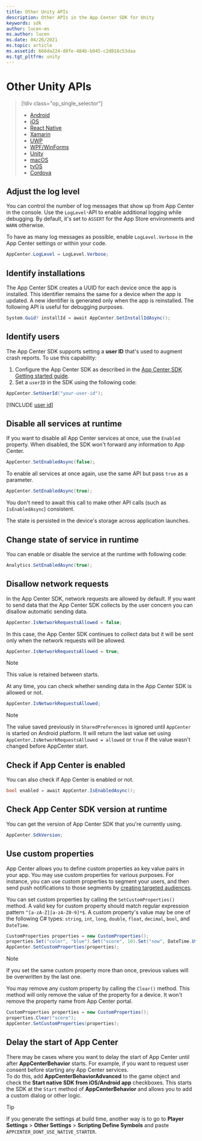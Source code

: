 ```yaml
---
title: Other Unity APIs
description: Other APIs in the App Center SDK for Unity
keywords: sdk
author: lucen-ms
ms.author: lucen
ms.date: 04/26/2021
ms.topic: article
ms.assetid: 666da224-d8fe-484b-b945-c2d018c53daa
ms.tgt_pltfrm: unity
---
```


# Other Unity APIs
> [!div  class="op_single_selector"]
> * [Android](android.md)
> * [iOS](ios.md)
> * [React Native](react-native.md)
> * [Xamarin](xamarin.md)
> * [UWP](uwp.md)
> * [WPF/WinForms](wpf-winforms.md)
> * [Unity](unity.md)
> * [macOS](macos.md)
> * [tvOS](tvos.md)
> * [Cordova](cordova.md)

## Adjust the log level

You can control the number of log messages that show up from App Center in the console. Use the `LogLevel`-API to enable additional logging while debugging. By default, it's set to `ASSERT` for the App Store environments and `WARN` otherwise.

To have as many log messages as possible, enable `LogLevel.Verbose` in the App Center settings or within your code.

```csharp
AppCenter.LogLevel = LogLevel.Verbose;
```

## Identify installations

The App Center SDK creates a UUID for each device once the app is installed. This identifier remains the same for a device when the app is updated. A new identifier is generated only when the app is reinstalled. The following API is useful for debugging purposes.

```csharp
System.Guid? installId = await AppCenter.GetInstallIdAsync();
```

## Identify users

The App Center SDK supports setting a **user ID** that's used to augment crash reports. To use this capability:

1. Configure the App Center SDK as described in the [App Center SDK Getting started guide](~/sdk/getting-started/unity.md).
2. Set a `userID` in the SDK using the following code:

```csharp
AppCenter.SetUserId("your-user-id");
```

[!INCLUDE [user id](includes/user-id.md)]

## Disable all services at runtime

If you want to disable all App Center services at once, use the `Enabled` property. When disabled, the SDK won't forward any information to App Center.

```csharp
AppCenter.SetEnabledAsync(false);
```

To enable all services at once again, use the same API but pass `true` as a parameter.

```csharp
AppCenter.SetEnabledAsync(true);
```

You don't need to await this call to make other API calls (such as `IsEnabledAsync`) consistent.

The state is persisted in the device's storage across application launches.

## Change state of service in runtime

You can enable or disable the service at the runtime with following code:

```csharp
Analytics.SetEnabledAsync(true);
```

## Disallow network requests

In the App Center SDK, network requests are allowed by default. If you want to send data that the App Center SDK collects by the user concern you can disallow automatic sending data.

```csharp
AppCenter.IsNetworkRequestsAllowed = false;
```

In this case, the App Center SDK continues to collect data but it will be sent only when the network requests will be allowed.

```csharp
AppCenter.IsNetworkRequestsAllowed = true;
```

>[!NOTE]
> This value is retained between starts.

At any time, you can check whether sending data in the App Center SDK is allowed or not.

```csharp
AppCenter.IsNetworkRequestsAllowed;
```

>[!NOTE]
> The value saved previously in `SharedPreferences` is ignored until `AppCenter` is started on Android platform.
> It will return the last value set using `AppCenter.IsNetworkRequestsAllowed = allowed` or `true` if the value wasn't changed before AppCenter start.

## Check if App Center is enabled

You can also check if App Center is enabled or not.

```csharp
bool enabled = await AppCenter.IsEnabledAsync();
```

## Check App Center SDK version at runtime

You can get the version of App Center SDK that you're currently using.

```csharp
AppCenter.SdkVersion;
```

## Use custom properties

App Center allows you to define custom properties as key value pairs in your app. You may use custom properties for various purposes. For instance, you can use custom properties to segment your users, and then send push notifications to those segments by [creating targeted audiences](~/push/send-notification.md#audiences).
<!-- Should be provided other example that don't use Push service -->

You can set custom properties by calling the `SetCustomProperties()` method. A valid key for custom property should match regular expression pattern `^[a-zA-Z][a-zA-Z0-9]*$`. A custom property's value may be one of the following C# types: `string`, `int`, `long`, `double`, `float`, `decimal`, `bool`, and `DateTime`.

```csharp
CustomProperties properties = new CustomProperties();
properties.Set("color", "blue").Set("score", 10).Set("now", DateTime.UtcNow);
AppCenter.SetCustomProperties(properties);
```

> [!NOTE]
> If you set the same custom property more than once, previous values will be overwritten by the last one.

You may remove any custom property by calling the `Clear()` method. This method will only remove the value of the property for a device. It won't remove the property name from App Center portal.

```csharp
CustomProperties properties = new CustomProperties();
properties.Clear("score");
AppCenter.SetCustomProperties(properties);
```

## Delay the start of App Center

There may be cases where you want to delay the start of App Center until after **AppCenterBehavior** starts. For example, if you want to request user consent before starting any App Center services.  
To do this, add **AppCenterBehaviorAdvanced** to the game object and check the **Start native SDK from iOS/Android app** checkboxes. This starts the SDK at the `Start` method of **AppCenterBehavior** and allows you to add a custom dialog or other logic.

> [!TIP]
> If you generate the settings at build time, another way is to go to **Player Settings** > **Other Settings** > **Scripting Define Symbols** and paste `APPCENTER_DONT_USE_NATIVE_STARTER`. 
